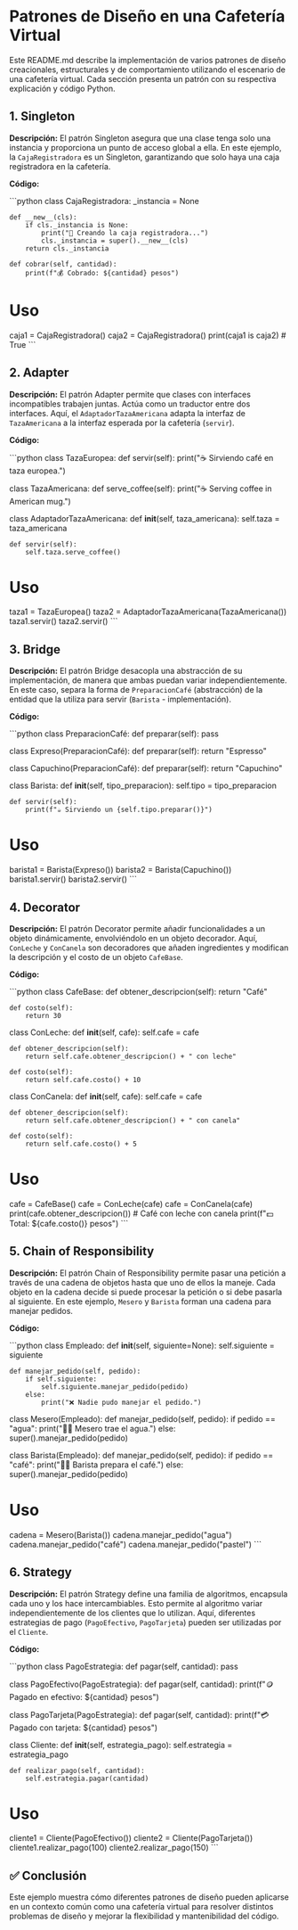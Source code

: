 # Patrones de Diseño en una Cafetería Virtual

Este README.md describe la implementación de varios patrones de diseño creacionales, estructurales y de comportamiento utilizando el escenario de una cafetería virtual. Cada sección presenta un patrón con su respectiva explicación y código Python.

## 1. Singleton

**Descripción:** El patrón Singleton asegura que una clase tenga solo una instancia y proporciona un punto de acceso global a ella. En este ejemplo, la `CajaRegistradora` es un Singleton, garantizando que solo haya una caja registradora en la cafetería.

**Código:**

\`\`\`python
class CajaRegistradora:
    _instancia = None

    def __new__(cls):
        if cls._instancia is None:
            print("🧾 Creando la caja registradora...")
            cls._instancia = super().__new__(cls)
        return cls._instancia

    def cobrar(self, cantidad):
        print(f"💰 Cobrado: ${cantidad} pesos")

# Uso
caja1 = CajaRegistradora()
caja2 = CajaRegistradora()
print(caja1 is caja2)  # True
\`\`\`

## 2. Adapter

**Descripción:** El patrón Adapter permite que clases con interfaces incompatibles trabajen juntas. Actúa como un traductor entre dos interfaces. Aquí, el `AdaptadorTazaAmericana` adapta la interfaz de `TazaAmericana` a la interfaz esperada por la cafetería (`servir`).

**Código:**

\`\`\`python
class TazaEuropea:
    def servir(self):
        print("☕ Sirviendo café en taza europea.")

class TazaAmericana:
    def serve_coffee(self):
        print("☕ Serving coffee in American mug.")

class AdaptadorTazaAmericana:
    def __init__(self, taza_americana):
        self.taza = taza_americana

    def servir(self):
        self.taza.serve_coffee()

# Uso
taza1 = TazaEuropea()
taza2 = AdaptadorTazaAmericana(TazaAmericana())
taza1.servir()
taza2.servir()
\`\`\`

## 3. Bridge

**Descripción:** El patrón Bridge desacopla una abstracción de su implementación, de manera que ambas puedan variar independientemente. En este caso, separa la forma de `PreparacionCafé` (abstracción) de la entidad que la utiliza para servir (`Barista` - implementación).

**Código:**

\`\`\`python
class PreparacionCafé:
    def preparar(self):
        pass

class Expreso(PreparacionCafé):
    def preparar(self):
        return "Espresso"

class Capuchino(PreparacionCafé):
    def preparar(self):
        return "Capuchino"

class Barista:
    def __init__(self, tipo_preparacion):
        self.tipo = tipo_preparacion

    def servir(self):
        print(f"☕ Sirviendo un {self.tipo.preparar()}")

# Uso
barista1 = Barista(Expreso())
barista2 = Barista(Capuchino())
barista1.servir()
barista2.servir()
\`\`\`

## 4. Decorator

**Descripción:** El patrón Decorator permite añadir funcionalidades a un objeto dinámicamente, envolviéndolo en un objeto decorador. Aquí, `ConLeche` y `ConCanela` son decoradores que añaden ingredientes y modifican la descripción y el costo de un objeto `CafeBase`.

**Código:**

\`\`\`python
class CafeBase:
    def obtener_descripcion(self):
        return "Café"

    def costo(self):
        return 30

class ConLeche:
    def __init__(self, cafe):
        self.cafe = cafe

    def obtener_descripcion(self):
        return self.cafe.obtener_descripcion() + " con leche"

    def costo(self):
        return self.cafe.costo() + 10

class ConCanela:
    def __init__(self, cafe):
        self.cafe = cafe

    def obtener_descripcion(self):
        return self.cafe.obtener_descripcion() + " con canela"

    def costo(self):
        return self.cafe.costo() + 5

# Uso
cafe = CafeBase()
cafe = ConLeche(cafe)
cafe = ConCanela(cafe)
print(cafe.obtener_descripcion())  # Café con leche con canela
print(f"💵 Total: ${cafe.costo()} pesos")
\`\`\`

## 5. Chain of Responsibility

**Descripción:** El patrón Chain of Responsibility permite pasar una petición a través de una cadena de objetos hasta que uno de ellos la maneje. Cada objeto en la cadena decide si puede procesar la petición o si debe pasarla al siguiente. En este ejemplo, `Mesero` y `Barista` forman una cadena para manejar pedidos.

**Código:**

\`\`\`python
class Empleado:
    def __init__(self, siguiente=None):
        self.siguiente = siguiente

    def manejar_pedido(self, pedido):
        if self.siguiente:
            self.siguiente.manejar_pedido(pedido)
        else:
            print("❌ Nadie pudo manejar el pedido.")

class Mesero(Empleado):
    def manejar_pedido(self, pedido):
        if pedido == "agua":
            print("🚶‍♂️ Mesero trae el agua.")
        else:
            super().manejar_pedido(pedido)

class Barista(Empleado):
    def manejar_pedido(self, pedido):
        if pedido == "café":
            print("👨‍🍳 Barista prepara el café.")
        else:
            super().manejar_pedido(pedido)

# Uso
cadena = Mesero(Barista())
cadena.manejar_pedido("agua")
cadena.manejar_pedido("café")
cadena.manejar_pedido("pastel")
\`\`\`

## 6. Strategy

**Descripción:** El patrón Strategy define una familia de algoritmos, encapsula cada uno y los hace intercambiables. Esto permite al algoritmo variar independientemente de los clientes que lo utilizan. Aquí, diferentes estrategias de pago (`PagoEfectivo`, `PagoTarjeta`) pueden ser utilizadas por el `Cliente`.

**Código:**

\`\`\`python
class PagoEstrategia:
    def pagar(self, cantidad):
        pass

class PagoEfectivo(PagoEstrategia):
    def pagar(self, cantidad):
        print(f"🪙 Pagado en efectivo: ${cantidad} pesos")

class PagoTarjeta(PagoEstrategia):
    def pagar(self, cantidad):
        print(f"💳 Pagado con tarjeta: ${cantidad} pesos")

class Cliente:
    def __init__(self, estrategia_pago):
        self.estrategia = estrategia_pago

    def realizar_pago(self, cantidad):
        self.estrategia.pagar(cantidad)

# Uso
cliente1 = Cliente(PagoEfectivo())
cliente2 = Cliente(PagoTarjeta())
cliente1.realizar_pago(100)
cliente2.realizar_pago(150)
\`\`\`

## ✅ Conclusión

Este ejemplo muestra cómo diferentes patrones de diseño pueden aplicarse en un contexto común como una cafetería virtual para resolver distintos problemas de diseño y mejorar la flexibilidad y mantenibilidad del código.
